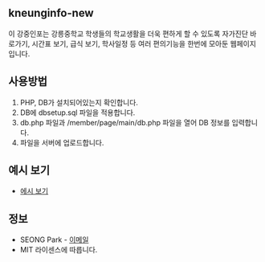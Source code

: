 ## kneunginfo-new
이 강중인포는 강릉중학교 학생들의 학교생활을 더욱 편하게 할 수 있도록 자가진단 바로가기, 시간표 보기, 급식 보기, 학사일정 등 여러 편의기능을 한번에 모아둔 웹페이지입니다.

## 사용방법
1. PHP, DB가 설치되어있는지 확인합니다.
2. DB에 dbsetup.sql 파일을 적용합니다.
3. db.php 파일과 /member/page/main/db.php 파일을 열어 DB 정보를 입력합니다.
4. 파일을 서버에 업로드합니다. 

## 예시 보기
* <a href="https://oneoclock.kr/gj/">에시 보기</a>

## 정보
* SEONG Park - <a href="mailto:b_ack2@naver.com">이메일</a>
 * MIT 라이센스에 따릅니다.

